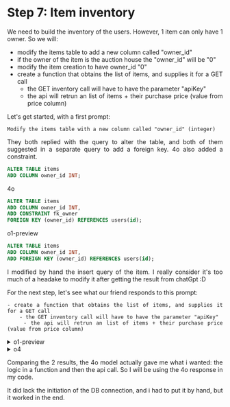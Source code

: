 <style>body {text-align: justify}</style>

# Step 7: Item inventory

We need to build the inventory of the users. However, 1 item can only have 1 owner. So we will:
- modify the items table to add a new column called "owner_id"
- if the owner of the item is the auction house the "owner_id" will be "0"
- modify the item creation to have owner_id "0"
- create a function that obtains the list of items, and supplies it for a GET call
    - the GET inventory call will have to have the parameter "apiKey" 
    - the api will retrun an list of items + their purchase price (value from price column)


Let's get started, with a first prompt:
```
Modify the items table with a new column called "owner_id" (integer)
```
They both replied with the query to alter the table, and both of them suggested in a separate query to add a foreign key. 4o also added a constraint. 

```SQL
ALTER TABLE items
ADD COLUMN owner_id INT;
```

4o
```SQL
ALTER TABLE items
ADD COLUMN owner_id INT,
ADD CONSTRAINT fk_owner
FOREIGN KEY (owner_id) REFERENCES users(id);
```

o1-preview
```SQL
ALTER TABLE items
ADD COLUMN owner_id INT,
ADD FOREIGN KEY (owner_id) REFERENCES users(id);
```

I modified by hand the insert query of the item. I really consider it's too much of a headake to modify it after getting the result from chatGpt :D 

For the next step, let's see what our friend responds to this prompt:
```
- create a function that obtains the list of items, and supplies it for a GET call
    - the GET inventory call will have to have the parameter "apiKey" 
    - the api will retrun an list of items + their purchase price (value from price column)
```

<details>
    <summary>o1-preview</summary>

```javascript
// Required modules
const express = require('express');
const mysql = require('mysql2/promise');

// Create Express app
const app = express();

// Database configuration (replace with your own credentials)
const dbConfig = {
    host: 'localhost',
    user: 'your_db_user',      // Replace with your DB user
    password: 'your_db_pass',  // Replace with your DB password
    database: 'your_db_name'   // Replace with your DB name
};

// GET /inventory endpoint
app.get('/inventory', async (req, res) => {
    const apiKey = req.query.apiKey;

    if (!apiKey) {
        return res.status(400).json({ error: 'apiKey parameter is required.' });
    }

    let connection;

    try {
        // Create a database connection
        connection = await mysql.createConnection(dbConfig);

        // Validate apiKey
        const [userRows] = await connection.execute(
            'SELECT id FROM users WHERE apikey = ?',
            [apiKey]
        );

        if (userRows.length === 0) {
            return res.status(401).json({ error: 'Invalid apiKey.' });
        }

        const userId = userRows[0].id;

        // Retrieve items owned by the user
        const [itemsRows] = await connection.execute(
            `SELECT id, name, price
             FROM items
             WHERE owner_id = ?`,
            [userId]
        );

        // Return the list of items
        res.status(200).json({
            items: itemsRows
        });

    } catch (error) {
        console.error('Error retrieving inventory:', error);
        res.status(500).json({ error: 'An error occurred while retrieving the inventory.' });
    } finally {
        if (connection) {
            await connection.end();
        }
    }
});

// Start the server
const PORT = process.env.PORT || 3000;
app.listen(PORT, () => {
    console.log(`Server is running on port ${PORT}`);
});
```
</details>

<details>
    <summary> o4</summary>

```javascript
const express = require('express');
const mysql = require('mysql2/promise');

// Create Express app
const app = express();

// Database connection pool
const dbConnection = mysql.createPool({
    host: 'localhost',
    user: 'root',
    password: 'password',
    database: 'your_database'
});

// Function to get the list of items for a user
async function getItemsByApiKey(dbConnection, apiKey) {
    try {
        // Step 1: Fetch the user by the provided API key
        const [userResult] = await dbConnection.execute(
            'SELECT id FROM users WHERE apikey = ? LIMIT 1', [apiKey]
        );

        if (userResult.length === 0) {
            return { success: false, message: 'Invalid API key.' };
        }

        const userId = userResult[0].id;

        // Step 2: Fetch items that belong to the user
        const [items] = await dbConnection.execute(
            'SELECT name, price FROM items WHERE owner_id = ?', [userId]
        );

        return { success: true, items };
    } catch (error) {
        console.error('Error fetching items:', error);
        throw error;
    }
}

// GET /inventory endpoint to fetch the user's inventory
app.get('/inventory', async (req, res) => {
    const { apiKey } = req.query;

    if (!apiKey) {
        return res.status(400).json({ success: false, message: 'apiKey parameter is required.' });
    }

    try {
        const result = await getItemsByApiKey(dbConnection, apiKey);

        if (!result.success) {
            return res.status(401).json(result);
        }

        return res.status(200).json(result);
    } catch (error) {
        return res.status(500).json({ success: false, message: 'An error occurred while fetching inventory.' });
    }
});

// Start the server
const port = 3000;
app.listen(port, () => {
    console.log(`Server running on port ${port}`);
});
```
</details>

Comparing the 2 results, the 4o model actually gave me what i wanted: the logic in a function and then the api call. So I will be using the 4o response in my code. 

It did lack the initiation of the DB connection, and i had to put it by hand, but it worked in the end.